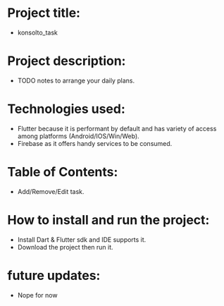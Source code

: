 # Project title: 
- konsolto_task

# Project description:
- TODO notes to arrange your daily plans.

# Technologies used:
- Flutter because it is performant by default and has variety of access among platforms (Android/IOS/Win/Web).
- Firebase as it offers handy services to be consumed.

# Table of Contents:
- Add/Remove/Edit task.

# How to install and run the project:
- Install Dart & Flutter sdk and IDE supports it.
- Download the project then run it.

# future updates:
- Nope for now 


